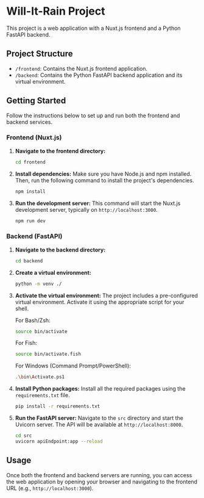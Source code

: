# Will-It-Rain Project

This project is a web application with a Nuxt.js frontend and a Python FastAPI backend.

## Project Structure

- `/frontend`: Contains the Nuxt.js frontend application.
- `/backend`: Contains the Python FastAPI backend application and its virtual environment.

## Getting Started

Follow the instructions below to set up and run both the frontend and backend services.

### Frontend (Nuxt.js)

1.  **Navigate to the frontend directory:**
    ```bash
    cd frontend
    ```

2.  **Install dependencies:**
    Make sure you have Node.js and npm installed. Then, run the following command to install the project's dependencies.
    ```bash
    npm install
    ```

3.  **Run the development server:**
    This command will start the Nuxt.js development server, typically on `http://localhost:3000`.
    ```bash
    npm run dev
    ```

### Backend (FastAPI)

1.  **Navigate to the backend directory:**
    ```bash
    cd backend
    ```

2. **Create a virtual environment:**
    ```bash
    python -m venv ./
    ```

3.  **Activate the virtual environment:**
    The project includes a pre-configured virtual environment. Activate it using the appropriate script for your shell.
    
    For Bash/Zsh:
    ```bash
    source bin/activate
    ```
    
    For Fish:
    ```bash
    source bin/activate.fish
    ```

    For Windows (Command Prompt/PowerShell):
    ```bash
    .\bin\Activate.ps1
    ```

5.  **Install Python packages:**
    Install all the required packages using the `requirements.txt` file.
    ```bash
    pip install -r requirements.txt
    ```

6.  **Run the FastAPI server:**
    Navigate to the `src` directory and start the Uvicorn server. The API will be available at `http://localhost:8000`.
    ```bash
    cd src
    uvicorn apiEndpoint:app --reload
    ```

## Usage

Once both the frontend and backend servers are running, you can access the web application by opening your browser and navigating to the frontend URL (e.g., `http://localhost:3000`).
